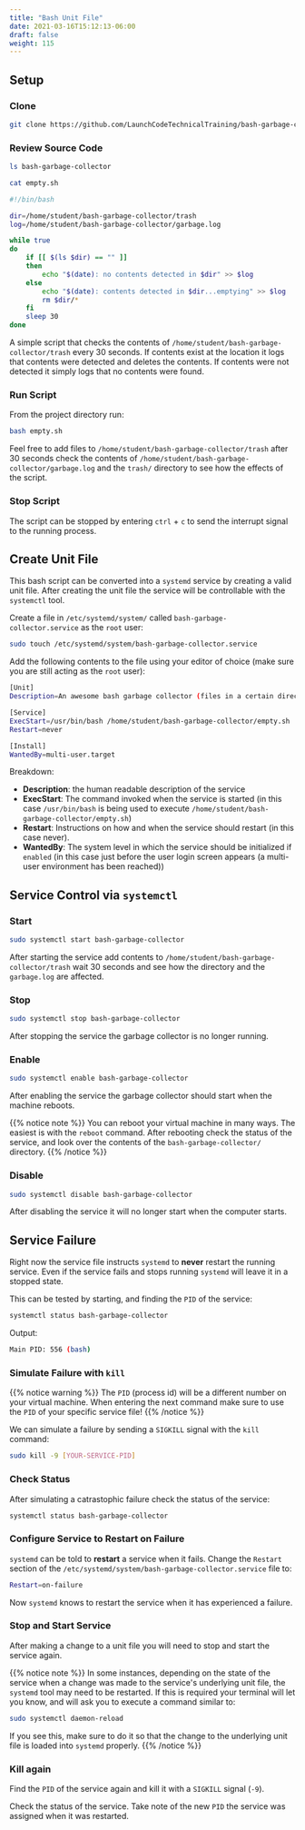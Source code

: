 ```yaml
---
title: "Bash Unit File"
date: 2021-03-16T15:12:13-06:00
draft: false
weight: 115
---
```


## Setup

### Clone

```bash
git clone https://github.com/LaunchCodeTechnicalTraining/bash-garbage-collector
```

### Review Source Code

```bash
ls bash-garbage-collector
```

```bash
cat empty.sh
```

```bash
#!/bin/bash

dir=/home/student/bash-garbage-collector/trash
log=/home/student/bash-garbage-collector/garbage.log

while true
do
    if [[ $(ls $dir) == "" ]]
    then
        echo "$(date): no contents detected in $dir" >> $log
    else
        echo "$(date): contents detected in $dir...emptying" >> $log
        rm $dir/*
    fi
    sleep 30
done
```

A simple script that checks the contents of `/home/student/bash-garbage-collector/trash` every 30 seconds. If contents exist at the location it logs that contents were detected and deletes the contents. If contents were not detected it simply logs that no contents were found.

### Run Script

From the project directory run:

```bash
bash empty.sh
```

Feel free to add files to `/home/student/bash-garbage-collector/trash` after 30 seconds check the contents of `/home/student/bash-garbage-collector/garbage.log` and the `trash/` directory to see how the effects of the script.

### Stop Script

The script can be stopped by entering `ctrl` + `c` to send the interrupt signal to the running process.

## Create Unit File

This bash script can be converted into a `systemd` service by creating a valid unit file. After creating the unit file the service will be controllable with the `systemctl` tool.

Create a file in `/etc/systemd/system/` called `bash-garbage-collector.service` as the `root` user:

```bash
sudo touch /etc/systemd/system/bash-garbage-collector.service
```

Add the following contents to the file using your editor of choice (make sure you are still acting as the `root` user):

```bash
[Unit]
Description=An awesome bash garbage collector (files in a certain directory)

[Service]
ExecStart=/usr/bin/bash /home/student/bash-garbage-collector/empty.sh
Restart=never

[Install]
WantedBy=multi-user.target
```

Breakdown:

- **Description**: the human readable description of the service
- **ExecStart**: The command invoked when the service is started (in this case `/usr/bin/bash` is being used to execute `/home/student/bash-garbage-collector/empty.sh`)
- **Restart**: Instructions on how and when the service should restart (in this case never).
- **WantedBy**: The system level in which the service should be initialized if `enabled` (in this case just before the user login screen appears (a multi-user environment has been reached))

## Service Control via `systemctl`

### Start

```bash
sudo systemctl start bash-garbage-collector
```

After starting the service add contents to `/home/student/bash-garbage-collector/trash` wait 30 seconds and see how the directory and the `garbage.log` are affected.

### Stop

```bash
sudo systemctl stop bash-garbage-collector
```

After stopping the service the garbage collector is no longer running.

### Enable

```bash
sudo systemctl enable bash-garbage-collector
```

After enabling the service the garbage collector should start when the machine reboots.

{{% notice note %}}
You can reboot your virtual machine in many ways. The easiest is with the `reboot` command. After rebooting check the status of the service, and look over the contents of the `bash-garbage-collector/` directory.
{{% /notice %}}

### Disable

```bash
sudo systemctl disable bash-garbage-collector
```

After disabling the service it will no longer start when the computer starts.

## Service Failure

Right now the service file instructs `systemd` to **never** restart the running service. Even if the service fails and stops running `systemd` will leave it in a stopped state.

This can be tested by starting, and finding the `PID` of the service:

```bash
systemctl status bash-garbage-collector
```

Output:

```bash
Main PID: 556 (bash)
```

### Simulate Failure with `kill`

{{% notice warning %}}
The `PID` (process id) will be a different number on your virtual machine. When entering the next command make sure to use the `PID` of your specific service file!
{{% /notice %}}

We can simulate a failure by sending a `SIGKILL` signal with the `kill` command:

```bash
sudo kill -9 [YOUR-SERVICE-PID]
```

### Check Status

After simulating a catrastophic failure check the status of the service:

```bash
systemctl status bash-garbage-collector
```

### Configure Service to Restart on Failure

`systemd` can be told to **restart** a service when it fails. Change the `Restart` section of the `/etc/systemd/system/bash-garbage-collector.service` file to:

```bash
Restart=on-failure
```

Now `systemd` knows to restart the service when it has experienced a failure.

### Stop and Start Service

After making a change to a unit file you will need to stop and start the service again.

{{% notice note %}}
In some instances, depending on the state of the service when a change was made to the service's underlying unit file, the `systemd` tool may need to be restarted. If this is required your terminal will let you know, and will ask you to execute a command similar to:
```bash
sudo systemctl daemon-reload
```
If you see this, make sure to do it so that the change to the underlying unit file is loaded into `systemd` properly.
{{% /notice %}}

### Kill again

Find the `PID` of the service again and kill it with a `SIGKILL` signal (`-9`).

Check the status of the service. Take note of the new `PID` the service was assigned when it was restarted.